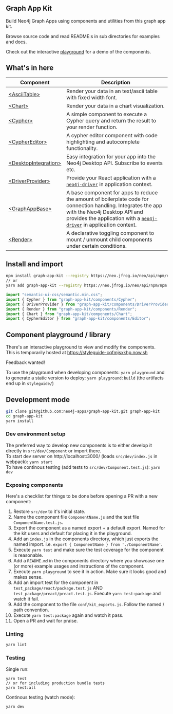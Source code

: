 ## Graph App Kit

Build Neo4j Graph Apps using components and utilities from this graph app kit.

Browse source code and read README:s in sub directories for examples and docs.

Check out the interactive [playground](https://styleguide-cqfmjsxkhp.now.sh) for
a demo of the components.

## What's in here

| Component                                                                                                            | Description                                                                                                                                                                                                                                                              |
| -------------------------------------------------------------------------------------------------------------------- | ------------------------------------------------------------------------------------------------------------------------------------------------------------------------------------------------------------------------------------------------------------------------ |
| [&lt;AsciiTable>](https://github.com/neo4j-apps/graph-app-kit/tree/master/src/components/AsciiTable)                 | Render your data in an text/ascii table with fixed width font.                                                                                                                                                                                                           |
| [&lt;Chart>](https://github.com/neo4j-apps/graph-app-kit/tree/master/src/components/Chart)                           | Render your data in a chart visualization.                                                                                                                                                                                                                               |
| [&lt;Cypher>](https://github.com/neo4j-apps/graph-app-kit/tree/master/src/components/Cypher)                         | A simple component to execute a Cypher query and return the result to your render function.                                                                                                                                                                              |  |
| [&lt;CypherEditor>](https://github.com/neo4j-apps/graph-app-kit/tree/master/src/components/Editor)                   | A cypher editor component with code highlighting and autocomplete functionality.                                                                                                                                                                                         |
| [&lt;DesktopIntegration>](https://github.com/neo4j-apps/graph-app-kit/tree/master/src/components/DesktopIntegration) | Easy integration for your app into the Neo4j Desktop API. Subscribe to events etc.                                                                                                                                                                                       |
| [&lt;DriverProvider>](https://github.com/neo4j-apps/graph-app-kit/tree/master/src/components/DriverProvider)         | Provide your React application with a [`neo4j-driver`](https://github.com/neo4j/neo4j-javascript-driver) in application context.                                                                                                                                         |
| [&lt;GraphAppBase>](https://github.com/neo4j-apps/graph-app-kit/tree/master/src/components/GraphAppBase)             | A base component for apps to reduce the amount of boilerplate code for connection handling. Integrates the app with the Neo4j Desktop API and provides the application with a [`neo4j-driver`](https://github.com/neo4j/neo4j-javascript-driver) in application context. |
| [&lt;Render>](https://github.com/neo4j-apps/graph-app-kit/tree/master/src/components/Render)                         | A declarative toggling component to mount / unmount child components under certain conditions.                                                                                                                                                                           |

## Install and import

```bash
npm install graph-app-kit --registry https://neo.jfrog.io/neo/api/npm/npm
// or
yarn add graph-app-kit --registry https://neo.jfrog.io/neo/api/npm/npm
```

```javascript
import "semantic-ui-css/semantic.min.css";
import { Cypher } from "graph-app-kit/components/Cypher";
import { DriverProvider } from "graph-app-kit/components/DriverProvider";
import { Render } from "graph-app-kit/components/Render";
import { Chart } from "graph-app-kit/components/Chart";
import { CypherEditor } from "graph-app-kit/components/Editor";
```

## Component playground / library

There's an interactive playground to view and modify the components.\
This is temporarily hosted at https://styleguide-cqfmjsxkhp.now.sh

Feedback wanted!

To use the playground when developing components: `yarn playground` and to
generate a static version to deploy: `yarn playground:build` (the artifacts end
up in `styleguide/`)

## Development mode

```bash
git clone git@github.com:neo4j-apps/graph-app-kit.git graph-app-kit
cd graph-app-kit
yarn install
```

### Dev environment setup

The preferred way to develop new components is to either develop it directly in
`src/dev/Component` or import there.\
To start dev server on http://localhost:3000/ (loads `src/dev/index.js` in webpack):
`yarn start`\
To have continous testing (add tests to `src/dev/Component.test.js`): `yarn dev`

### Exposing components

Here's a checklist for things to be done before opening a PR with a new
component:

1. Restore `src/dev` to it's initial state.
1. Name the component file `ComponentName.js` and the test file
   `ComponentName.test.js`.
1. Export the component as a named export + a default export. Named for the kit
   users and default for placing it in the playground.
1. Add an `index.js` in the components directory, which just exports the named
   import. i.e. `export { ComponentName } from './ComponentName'`.
1. Execute `yarn test` and make sure the test coverage for the component is
   reasonable.
1. Add a `README.md` in the components directory where you showcase one (or
   more) example usages and instructions of the component.
1. Execute `yarn playground` to see it in action. Make sure it looks good and
   makes sense.
1. Add an import test for the component in `test_package/react/package.test.js`
   AND `test_package/preact/preact.test.js`. Execute `yarn test:package` and
   watch it fail.
1. Add the component to the file `conf/kit_exports.js`. Follow the named / path
   convention.
1. Execute `yarn test:package` again and watch it pass.
1. Open a PR and wait for praise.

### Linting

```bash
yarn lint
```

### Testing

Single run:

```
yarn test
// or for including production bundle tests
yarn test:all
```

Continous testing (watch mode):

```bash
yarn dev
```
